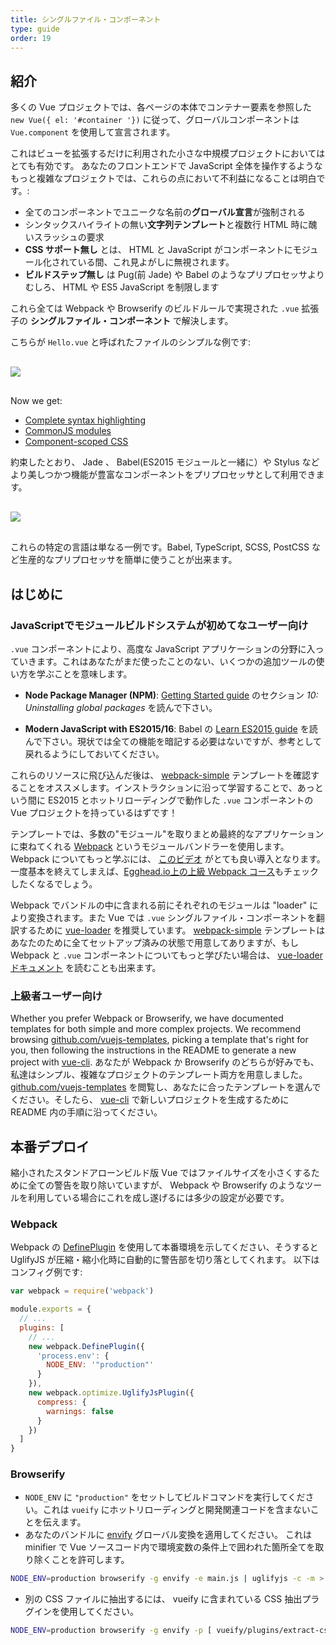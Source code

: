 ```yaml
---
title: シングルファイル・コンポーネント
type: guide
order: 19
---
```


## 紹介

多くの Vue プロジェクトでは、各ページの本体でコンテナー要素を参照した `new Vue({ el: '#container '})` に従って、グローバルコンポーネントは `Vue.component` を使用して宣言されます。

これはビューを拡張するだけに利用された小さな中規模プロジェクトにおいてはとても有効です。 あなたのフロントエンドで JavaScript 全体を操作するようなもっと複雑なプロジェクトでは、これらの点において不利益になることは明白です。:

- 全てのコンポーネントでユニークな名前の**グローバル宣言**が強制される
- シンタックスハイライトの無い**文字列テンプレート**と複数行 HTML 時に醜いスラッシュの要求
- **CSS サポート無し** とは、 HTML と JavaScript がコンポーネントにモジュール化されている間、これ見よがしに無視されます。
- **ビルドステップ無し** は Pug(前 Jade) や Babel のようなプリプロセッサよりむしろ、 HTML や ES5 JavaScript を制限します 

これら全ては Webpack や Browserify のビルドルールで実現された `.vue` 拡張子の **シングルファイル・コンポーネント** で解決します。

こちらが `Hello.vue` と呼ばれたファイルのシンプルな例です:

<img src="/images/vue-component.png" style="display: block; margin: 30px auto">

Now we get:

- [Complete syntax highlighting](https://github.com/vuejs/awesome-vue#syntax-highlighting)
- [CommonJS modules](https://webpack.github.io/docs/commonjs.html)
- [Component-scoped CSS](https://github.com/vuejs/vue-loader/blob/master/docs/en/features/scoped-css.md)

約束したとおり、 Jade 、 Babel(ES2015 モジュールと一緒に）や Stylus などより美しつかつ機能が豊富なコンポーネントをプリプロセッサとして利用できます。

<img src="/images/vue-component-with-preprocessors.png" style="display: block; margin: 30px auto">

これらの特定の言語は単なる一例です。Babel, TypeScript, SCSS, PostCSS など生産的なプリプロセッサを簡単に使うことが出来ます。

<!-- TODO: include CSS modules once it's supported in vue-loader 9.x -->

## はじめに

### JavaScriptでモジュールビルドシステムが初めてなユーザー向け

`.vue` コンポーネントにより、高度な JavaScript アプリケーションの分野に入っていきます。これはあなたがまだ使ったことのない、いくつかの追加ツールの使い方を学ぶことを意味します。

- **Node Package Manager (NPM)**: [Getting Started guide](https://docs.npmjs.com/getting-started/what-is-npm) のセクション _10: Uninstalling global packages_ を読んで下さい。

- **Modern JavaScript with ES2015/16**: Babel の [Learn ES2015 guide](https://babeljs.io/docs/learn-es2015/) を読んで下さい。現状では全ての機能を暗記する必要はないですが、参考として戻れるようにしておいてください。

これらのリソースに飛び込んだ後は、 [webpack-simple](https://github.com/vuejs-templates/webpack-simple) テンプレートを確認することをオススメします。インストラクションに沿って学習することで、あっという間に ES2015 とホットリローディングで動作した `.vue` コンポーネントの Vue プロジェクトを持っているはずです！

テンプレートでは、多数の"モジュール"を取りまとめ最終的なアプリケーションに束ねてくれる [Webpack](https://webpack.github.io/) というモジュールバンドラーを使用します。 Webpack についてもっと学ぶには、 [このビデオ](https://www.youtube.com/watch?v=WQue1AN93YU) がとても良い導入となります。一度基本を終えてしまえば、[Egghead.io上の上級 Webpack コース](https://egghead.io/courses/using-webpack-for-production-javascript-applications)もチェックしたくなるでしょう。

Webpack でバンドルの中に含まれる前にそれぞれのモジュールは "loader" により変換されます。また Vue では `.vue` シングルファイル・コンポーネントを翻訳するために [vue-loader](https://github.com/vuejs/vue-loader) を推奨しています。 [webpack-simple](https://github.com/vuejs-templates/webpack-simple) テンプレートはあなたのために全てセットアップ済みの状態で用意してありますが、もし Webpack と `.vue` コンポーネントについてもっと学びたい場合は、 [vue-loaderドキュメント](vue-loader.vuejs.org) を読むことも出来ます。

### 上級者ユーザー向け

Whether you prefer Webpack or Browserify, we have documented templates for both simple and more complex projects. We recommend browsing [github.com/vuejs-templates](https://github.com/vuejs-templates), picking a template that's right for you, then following the instructions in the README to generate a new project with [vue-cli](https://github.com/vuejs/vue-cli).
あなたが Webpack か Browserify のどちらが好みでも、私達はシンプル、複雑なプロジェクトのテンプレート両方を用意しました。[github.com/vuejs-templates](https://github.com/vuejs-templates) を閲覧し、あなたに合ったテンプレートを選んでください。そしたら、 [vue-cli](https://github.com/vuejs/vue-cli) で新しいプロジェクトを生成するために README 内の手順に沿ってください。

## 本番デプロイ

縮小されたスタンドアローンビルド版 Vue ではファイルサイズを小さくするために全ての警告を取り除いていますが、 Webpack や Browserify のようなツールを利用している場合にこれを成し遂げるには多少の設定が必要です。

### Webpack

Webpack の [DefinePlugin](http://webpack.github.io/docs/list-of-plugins.html#defineplugin) を使用して本番環境を示してください、そうすると UglifyJS が圧縮・縮小化時に自動的に警告部を切り落としてくれます。 以下はコンフィグ例です:

``` js
var webpack = require('webpack')

module.exports = {
  // ...
  plugins: [
    // ...
    new webpack.DefinePlugin({
      'process.env': {
        NODE_ENV: '"production"'
      }
    }),
    new webpack.optimize.UglifyJsPlugin({
      compress: {
        warnings: false
      }
    })
  ]
}
```

### Browserify

- `NODE_ENV` に `"production"` をセットしてビルドコマンドを実行してください。これは `vueify` にホットリローディングと開発関連コードを含まないことを伝えます。
- あなたのバンドルに [envify](https://github.com/hughsk/envify) グローバル変換を適用してください。 これは minifier で Vue ソースコード内で環境変数の条件上で囲われた箇所全てを取り除くことを許可します。


``` bash
NODE_ENV=production browserify -g envify -e main.js | uglifyjs -c -m > build.js
```

- 別の CSS ファイルに抽出するには、 vueify に含まれている CSS 抽出プラグインを使用してください。

``` bash
NODE_ENV=production browserify -g envify -p [ vueify/plugins/extract-css -o build.css ] -e main.js | uglifyjs -c -m > build.js
```
